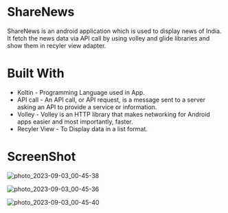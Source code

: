 # ShareNews

ShareNews is an android application which is used to display news of India.
It fetch the news data via API call by using volley and glide libraries and show them in recyler view adapter.

# Built With

* Koltin - Programming Language used in App.
* API call - An API call, or API request, is a message sent to a server asking an API to provide a service or information.
* Volley - Volley is an HTTP library that makes networking for Android apps easier and most importantly, faster.
* Recyler View - To Display data in a list format.

# ScreenShot

![photo_2023-09-03_00-45-38](https://github.com/Chetan-Satone/ShareNews/assets/102713932/ed399ab3-091b-46f4-87ac-ece1e4f752d0)

![photo_2023-09-03_00-45-36](https://github.com/Chetan-Satone/ShareNews/assets/102713932/11eaa746-894c-492b-8633-e0cbcdeacd22)

![photo_2023-09-03_00-45-40](https://github.com/Chetan-Satone/ShareNews/assets/102713932/9017955c-e2f2-43bd-a7ac-9a19f8762625)
